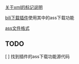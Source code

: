[关于xml的标记说明](https://github.com/SocialSisterYi/bilibili-API-collect/blob/master/danmaku/danmaku_xml.md)

[bili下载插件](https://github.com/the1812/Bilibili-Evolved)使用其中的ass下载功能

[ass文件格式](https://github.com/weizhenye/ASS/wiki/ASS-%E5%AD%97%E5%B9%95%E6%A0%BC%E5%BC%8F%E8%A7%84%E8%8C%83)

## TODO
[ ] 找到插件的ass下载功能源代码
